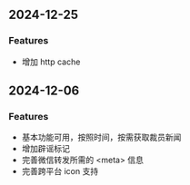 ## 2024-12-25

### Features

- 增加 http cache

## 2024-12-06

### Features

- 基本功能可用，按照时间，按需获取裁员新闻
- 增加辟谣标记
- 完善微信转发所需的 \<meta\> 信息
- 完善跨平台 icon 支持